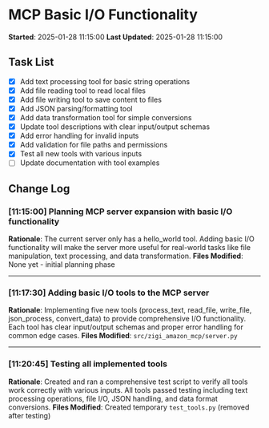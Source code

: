 # MCP Basic I/O Functionality
**Started**: 2025-01-28 11:15:00
**Last Updated**: 2025-01-28 11:15:00

## Task List
- [x] Add text processing tool for basic string operations
- [x] Add file reading tool to read local files
- [x] Add file writing tool to save content to files
- [x] Add JSON parsing/formatting tool
- [x] Add data transformation tool for simple conversions
- [x] Update tool descriptions with clear input/output schemas
- [x] Add error handling for invalid inputs
- [x] Add validation for file paths and permissions
- [x] Test all new tools with various inputs
- [ ] Update documentation with tool examples

## Change Log

### [11:15:00] Planning MCP server expansion with basic I/O functionality
**Rationale**: The current server only has a hello_world tool. Adding basic I/O functionality will make the server more useful for real-world tasks like file manipulation, text processing, and data transformation.
**Files Modified**: None yet - initial planning phase

---

### [11:17:30] Adding basic I/O tools to the MCP server
**Rationale**: Implementing five new tools (process_text, read_file, write_file, json_process, convert_data) to provide comprehensive I/O functionality. Each tool has clear input/output schemas and proper error handling for common edge cases.
**Files Modified**: `src/zigi_amazon_mcp/server.py`

---

### [11:20:45] Testing all implemented tools
**Rationale**: Created and ran a comprehensive test script to verify all tools work correctly with various inputs. All tools passed testing including text processing operations, file I/O, JSON handling, and data format conversions.
**Files Modified**: Created temporary `test_tools.py` (removed after testing)

